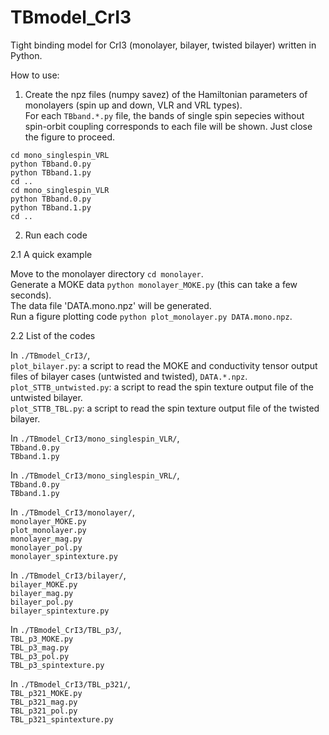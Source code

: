 # TBmodel_CrI3
Tight binding model for CrI3 (monolayer, bilayer, twisted bilayer) written in Python.

How to use:
1. Create the npz files (numpy savez) of the Hamiltonian parameters of monolayers 
 (spin up and down, VLR and VRL types).  
 For each `TBband.*.py` file, the bands of single spin sepecies without spin-orbit coupling
 corresponds to each file will be shown. Just close the figure to proceed.  

```
cd mono_singlespin_VRL
python TBband.0.py 
python TBband.1.py
cd ..
cd mono_singlespin_VLR
python TBband.0.py 
python TBband.1.py
cd ..
```

2. Run each code

  2.1 A quick example
  
Move to the monolayer directory `cd monolayer`.  
Generate a MOKE data `python monolayer_MOKE.py` (this can take a few seconds).  
The data file 'DATA.mono.npz' will be generated.  
Run a figure plotting code `python plot_monolayer.py DATA.mono.npz`.  

  2.2 List of the codes
  
In `./TBmodel_CrI3/`,  
`plot_bilayer.py`: a script to read the MOKE and conductivity tensor output files of bilayer cases (untwisted and twisted), `DATA.*.npz`.  
`plot_STTB_untwisted.py`: a script to read the spin texture output file of the untwisted bilayer.  
`plot_STTB_TBL.py`: a script to read the spin texture output file of the twisted bilayer.  

In `./TBmodel_CrI3/mono_singlespin_VLR/`,  
`TBband.0.py`  
`TBband.1.py`  

In `./TBmodel_CrI3/mono_singlespin_VRL/`,  
`TBband.0.py`  
`TBband.1.py`  

In `./TBmodel_CrI3/monolayer/`,  
`monolayer_MOKE.py`  
`plot_monolayer.py`  
`monolayer_mag.py`  
`monolayer_pol.py`  
`monolayer_spintexture.py`  

In `./TBmodel_CrI3/bilayer/`,  
`bilayer_MOKE.py`  
`bilayer_mag.py`  
`bilayer_pol.py`  
`bilayer_spintexture.py`  

In `./TBmodel_CrI3/TBL_p3/`,  
`TBL_p3_MOKE.py`  
`TBL_p3_mag.py`  
`TBL_p3_pol.py`  
`TBL_p3_spintexture.py`  

In `./TBmodel_CrI3/TBL_p321/`,  
`TBL_p321_MOKE.py`  
`TBL_p321_mag.py`  
`TBL_p321_pol.py`  
`TBL_p321_spintexture.py`  

